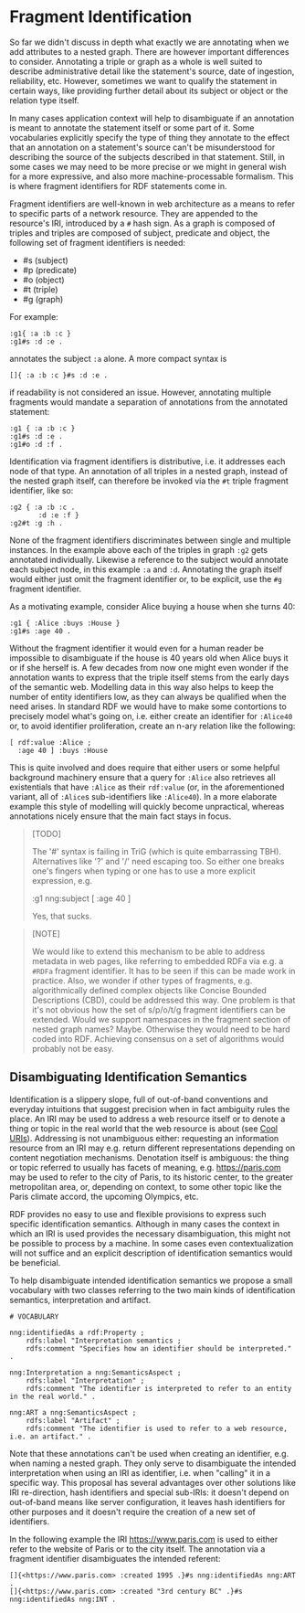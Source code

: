 # Fragment Identification

So far we didn't discuss in depth what exactly we are annotating when we add attributes to a nested graph. There are however important differences to consider.
Annotating a triple or graph as a whole is well suited to describe administrative detail like the statement's source, date of ingestion, reliability, etc.
However, sometimes we want to qualify the statement in certain ways, like providing further detail about its subject or object or the relation type itself.

In many cases application context will help to disambiguate if an annotation is meant to annotate the statement itself or some part of it. Some vocabularies explicitly specify the type of thing they annotate to the effect that an annotation on a statement's source can't be misunderstood for describing the source of the subjects described in that statement.
Still, in some cases we may need to be more precise or we might in general wish for a more expressive, and also more machine-processable formalism.
This is where fragment identifiers for RDF statements come in.

Fragment identifiers are well-known in web architecture as a means to refer to specific parts of a network resource. They are appended to the resource's IRI, introduced by a `#` hash sign.
As a graph is composed of triples and triples are composed of subject, predicate and object, the following set of fragment identifiers is needed:

- #s (subject)
- #p (predicate)
- #o (object)
- #t (triple)
- #g (graph)

For example:
```
:g1{ :a :b :c } 
:g1#s :d :e .
```
annotates the subject `:a` alone. A more compact syntax is
```
[]{ :a :b :c }#s :d :e .
```
if readability is not considered an issue. However, annotating multiple fragments would mandate a separation of annotations from the annotated statement:
```
:g1 { :a :b :c } 
:g1#s :d :e .
:g1#o :d :f .
```
Identification via fragment identifiers is distributive, i.e. it addresses each node of that type. An annotation of all triples in a nested graph, instead of the nested graph itself, can therefore be invoked via the `#t` triple fragment identifier, like so:
```
:g2 { :a :b :c . 
       :d :e :f }
:g2#t :g :h .
```
None of the fragment identifiers discriminates between single and multiple instances. In the example above each of the triples in graph `:g2` gets annotated individually. Likewise a reference to the subject would annotate each subject node, in this example `:a` and `:d`. 
Annotating the graph itself would either just omit the fragment identifier or, to be explicit, use the `#g` fragment identifier.

As a motivating example, consider Alice buying a house when she turns 40:
```
:g1 { :Alice :buys :House }
:g1#s :age 40 .
```
Without the fragment identifier it would even for a human reader be impossible to disambiguate if the house is 40 years old when Alice buys it or if she herself is. A few decades from now one might even wonder if the annotation wants to express that the triple itself stems from the early days of the semantic web.
Modelling data in this way also helps to keep the number of entity identifiers low, as they can always be qualified when the need arises. In standard RDF we would have to make some contortions to precisely model what's going on, i.e. either create an identifier for `:Alice40` or, to avoid identifier proliferation, create an n-ary relation like the following:
```
[ rdf:value :Alice ;
  :age 40 ] :buys :House
```
This is quite involved and does require that either users or some helpful background machinery ensure that a query for `:Alice` also retrieves all existentials that have `:Alice` as their `rdf:value` (or, in the aforementioned variant, all of `:Alice`s sub-identifiers like `:Alice40`). In a more elaborate example this style of modelling will quickly become unpractical, whereas annotations nicely ensure that the main fact stays in focus.

> [TODO] 
> 
> The '#' syntax is failing in TriG (which is quite embarrassing TBH). Alternatives like '?' and '/' need escaping too. So either one breaks one's fingers when typing or one has to use a more explicit expression, e.g.
>
>    :g1 nng:subject [ :age 40 ]
>
> Yes, that sucks.

> [NOTE] 
>
> We would like to extend this mechanism to be able to address metadata in web pages, like referring to embedded RDFa via e.g. a `#RDFa` fragment identifier. It has to be seen if this can be made work in practice.
> Also, we wonder if other types of fragments, e.g. algorithmically defined complex objects like Concise Bounded Descriptions (CBD), could be addressed this way.
> One problem is that it's not obvious how the set of s/p/o/t/g fragment identifiers can be extended. Would we support namespaces in the fragment section of nested graph names? Maybe. Otherwise they would need to be hard coded into RDF. Achieving consensus on a set of algorithms would probably not be easy.


## Disambiguating Identification Semantics

Identification is a slippery slope, full of out-of-band conventions and everyday intuitions that suggest precision when in fact ambiguity rules the place. An IRI may be used to address a web resource itself or to denote a thing or topic in the real world that the web resource is about (see [Cool URIs](https://www.w3.org/TR/cooluris/)). Addressing is not unambiguous either: requesting an information resource from an IRI may e.g. return different representations depending on content negotiation mechanisms. Denotation itself is ambiguous: the thing or topic referred to usually has facets of meaning, e.g. <https://paris.com> may be used to refer to the city of Paris, to its historic center, to the greater metropolitan area, or, depending on context, to some other topic like the Paris climate accord, the upcoming Olympics, etc.

RDF provides no easy to use and flexible provisions to express such specific identification semantics. Although in many cases the context in which an IRI is used provides the necessary disambiguation, this might not be possible to process by a machine. In some cases even contextualization will not suffice and an explicit description of identification semantics would be beneficial. 


To help disambiguate intended identification semantics we propose a small vocabulary with two classes referring to the two main kinds of identification semantics, interpretation and artifact.
```turtle
# VOCABULARY

nng:identifiedAs a rdf:Property ;
    rdfs:label "Interpretation semantics ;
    rdfs:comment "Specifies how an identifier should be interpreted." .

nng:Interpretation a nng:SemanticsAspect ;
    rdfs:label "Interpretation" ;
    rdfs:comment "The identifier is interpreted to refer to an entity in the real world." .

nng:ART a nng:SemanticsAspect ;
    rdfs:label "Artifact" ;
    rdfs:comment "The identifier is used to refer to a web resource, i.e. an artifact." .
```


Note that these annotations can't be used when creating an identifier, e.g. when naming a nested graph. They only serve to disambiguate the intended interpretation when using an IRI as identifier, i.e. when "calling" it in a specific way. 
This proposal has several advantages over other solutions like IRI re-direction, hash identifiers and special sub-IRIs: it doesn't depend on out-of-band means like server configuration, it leaves hash identifiers for other purposes and it doesn't require the creation of a new set of identifiers.

In the following example the IRI <https://www.paris.com> is used to either refer to the website of Paris or to the city itself. The annotation via a fragment identifier disambiguates the intended referent:
```
[]{<https://www.paris.com> :created 1995 .}#s nng:identifiedAs nng:ART .
[]{<https://www.paris.com> :created "3rd century BC" .}#s nng:identifiedAs nng:INT .
```




